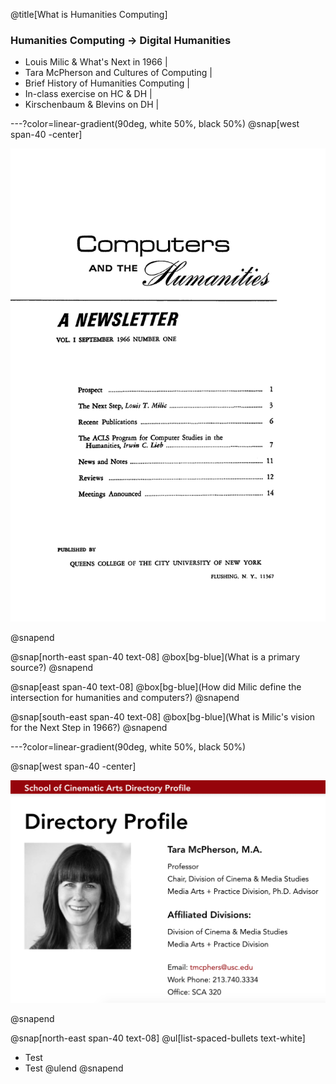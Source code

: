 @title[What is Humanities Computing]
### Humanities Computing -> Digital Humanities

- Louis Milic & What's Next in 1966 |
- Tara McPherson and Cultures of Computing |
- Brief History of Humanities Computing |
- In-class exercise on HC & DH |
- Kirschenbaum & Blevins on DH |

---?color=linear-gradient(90deg, white 50%, black 50%)
@snap[west span-40 -center]

![comps_hums](/week2/computers_hums_firstissue.gif)

@snapend

@snap[north-east span-40 text-08]
@box[bg-blue](What is a primary source?)
@snapend

@snap[east span-40 text-08]
@box[bg-blue](How did Milic define the intersection for humanities and computers?)
@snapend

@snap[south-east span-40 text-08]
@box[bg-blue](What is Milic's vision for the Next Step in 1966?)
@snapend

---?color=linear-gradient(90deg, white 50%, black 50%)

@snap[west span-40 -center]

![tara_mcpherson](/week2/tara_mcpherson.png)

@snapend

@snap[north-east span-40 text-08]
@ul[list-spaced-bullets text-white]
- Test
- Test
@ulend
@snapend